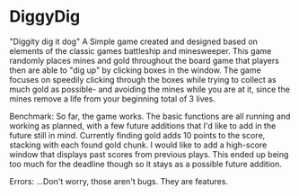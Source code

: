 # DiggyDig
"Diggity dig it dog"
A Simple game created and designed based on elements of the classic games battleship and minesweeper. This game randomly places mines and gold throughout the board game that players then are able to "dig up" by clicking boxes in the window. The game focuses on speedily clicking through the boxes while trying to collect as much gold as possible- and avoiding the mines while you are at it, since the mines remove a life from your beginning total of 3 lives. 

Benchmark: So far, the game works. The basic functions are all running and working as planned, with a few future additions that I'd like to add in the future still in mind. Currently finding gold adds 10 points to the score, stacking with each found gold chunk. I would like to add a high-score window that displays past scores from previous plays. This ended up being too much for the deadline though so it stays as a possible future addition. 

Errors: ...Don't worry, those aren't bugs. They are features. 
